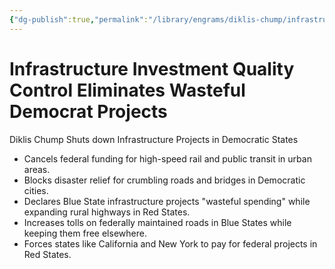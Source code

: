 ```yaml
---
{"dg-publish":true,"permalink":"/library/engrams/diklis-chump/infrastructure-investment-quality-control-eliminates-wasteful-democrat-projects/","tags":["DC/Blue-States","DC/AS4"]}
---
```


# Infrastructure Investment Quality Control Eliminates Wasteful Democrat Projects
Diklis Chump Shuts down Infrastructure Projects in Democratic States
- Cancels federal funding for high-speed rail and public transit in urban areas.  
- Blocks disaster relief for crumbling roads and bridges in Democratic cities.  
- Declares Blue State infrastructure projects "wasteful spending" while expanding rural highways in Red States.  
- Increases tolls on federally maintained roads in Blue States while keeping them free elsewhere.  
- Forces states like California and New York to pay for federal projects in Red States.
